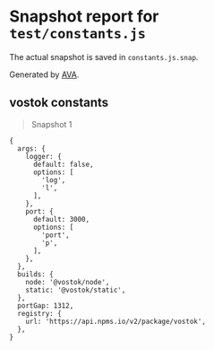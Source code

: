 # Snapshot report for `test/constants.js`

The actual snapshot is saved in `constants.js.snap`.

Generated by [AVA](https://avajs.dev).

## vostok constants

> Snapshot 1

    {
      args: {
        logger: {
          default: false,
          options: [
            'log',
            'l',
          ],
        },
        port: {
          default: 3000,
          options: [
            'port',
            'p',
          ],
        },
      },
      builds: {
        node: '@vostok/node',
        static: '@vostok/static',
      },
      portGap: 1312,
      registry: {
        url: 'https://api.npms.io/v2/package/vostok',
      },
    }
